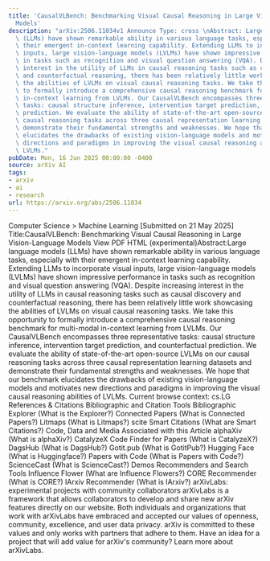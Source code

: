 ```yaml
---
title: 'CausalVLBench: Benchmarking Visual Causal Reasoning in Large Vision-Language
  Models'
description: "arXiv:2506.11034v1 Announce Type: cross \nAbstract: Large language models\
  \ (LLMs) have shown remarkable ability in various language tasks, especially with\
  \ their emergent in-context learning capability. Extending LLMs to incorporate visual\
  \ inputs, large vision-language models (LVLMs) have shown impressive performance\
  \ in tasks such as recognition and visual question answering (VQA). Despite increasing\
  \ interest in the utility of LLMs in causal reasoning tasks such as causal discovery\
  \ and counterfactual reasoning, there has been relatively little work showcasing\
  \ the abilities of LVLMs on visual causal reasoning tasks. We take this opportunity\
  \ to formally introduce a comprehensive causal reasoning benchmark for multi-modal\
  \ in-context learning from LVLMs. Our CausalVLBench encompasses three representative\
  \ tasks: causal structure inference, intervention target prediction, and counterfactual\
  \ prediction. We evaluate the ability of state-of-the-art open-source LVLMs on our\
  \ causal reasoning tasks across three causal representation learning datasets and\
  \ demonstrate their fundamental strengths and weaknesses. We hope that our benchmark\
  \ elucidates the drawbacks of existing vision-language models and motivates new\
  \ directions and paradigms in improving the visual causal reasoning abilities of\
  \ LVLMs."
pubDate: Mon, 16 Jun 2025 00:00:00 -0400
source: arXiv AI
tags:
- arxiv
- ai
- research
url: https://arxiv.org/abs/2506.11034
---
```


Computer Science > Machine Learning
[Submitted on 21 May 2025]
Title:CausalVLBench: Benchmarking Visual Causal Reasoning in Large Vision-Language Models
View PDF HTML (experimental)Abstract:Large language models (LLMs) have shown remarkable ability in various language tasks, especially with their emergent in-context learning capability. Extending LLMs to incorporate visual inputs, large vision-language models (LVLMs) have shown impressive performance in tasks such as recognition and visual question answering (VQA). Despite increasing interest in the utility of LLMs in causal reasoning tasks such as causal discovery and counterfactual reasoning, there has been relatively little work showcasing the abilities of LVLMs on visual causal reasoning tasks. We take this opportunity to formally introduce a comprehensive causal reasoning benchmark for multi-modal in-context learning from LVLMs. Our CausalVLBench encompasses three representative tasks: causal structure inference, intervention target prediction, and counterfactual prediction. We evaluate the ability of state-of-the-art open-source LVLMs on our causal reasoning tasks across three causal representation learning datasets and demonstrate their fundamental strengths and weaknesses. We hope that our benchmark elucidates the drawbacks of existing vision-language models and motivates new directions and paradigms in improving the visual causal reasoning abilities of LVLMs.
Current browse context:
cs.LG
References & Citations
Bibliographic and Citation Tools
Bibliographic Explorer (What is the Explorer?)
Connected Papers (What is Connected Papers?)
Litmaps (What is Litmaps?)
scite Smart Citations (What are Smart Citations?)
Code, Data and Media Associated with this Article
alphaXiv (What is alphaXiv?)
CatalyzeX Code Finder for Papers (What is CatalyzeX?)
DagsHub (What is DagsHub?)
Gotit.pub (What is GotitPub?)
Hugging Face (What is Huggingface?)
Papers with Code (What is Papers with Code?)
ScienceCast (What is ScienceCast?)
Demos
Recommenders and Search Tools
Influence Flower (What are Influence Flowers?)
CORE Recommender (What is CORE?)
IArxiv Recommender
(What is IArxiv?)
arXivLabs: experimental projects with community collaborators
arXivLabs is a framework that allows collaborators to develop and share new arXiv features directly on our website.
Both individuals and organizations that work with arXivLabs have embraced and accepted our values of openness, community, excellence, and user data privacy. arXiv is committed to these values and only works with partners that adhere to them.
Have an idea for a project that will add value for arXiv's community? Learn more about arXivLabs.